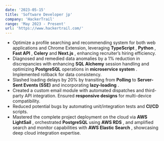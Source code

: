 ```yaml
---
date: '2023-05-15'
title: 'Software Developer jp'
company: 'HackerTrail'
range: 'May 2023 - Present'
url: 'https://www.hackertrail.com/'
---
```

* Optimize a profile searching and recommending system for both web applications and Chrome Extension, leveraging  **TypeScript** ,  **Python** ,  **Fast API** , **Celery** and  **Next.js** , enhancing recruiter’s hiring efficiency.
* Diagnosed and remedied data anomalies by a 1% reduction in discrepancies with enhancing **SQL Alchemy** session handling and optimizing **PostgreSQL** operations in  **microservice system** . Implemented rollback for data consistency.
* Slashed loading delays by 20% by transiting from **Polling** to **Server-Sent Events (SSE)** and incorporating  **lazy-loading** .
* Created a custom email module with automated dispatches and third-party API integration. Ensured **responsive designs** for multi-device compatibility.
* Reduced potential bugs by automating unit/integration tests and **CI/CD** scripts.
* Mastered the complete project deployment on the cloud via **AWS**  **LightSail** , orchestrated **PostgreSQL** using  **AWS RDS** , and amplified search and monitor capabilities with  **AWS Elastic Search** , showcasing deep cloud integration expertise.
